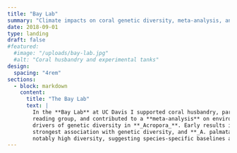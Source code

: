```yaml
---
title: "Bay Lab"
summary: "Climate impacts on coral genetic diversity, meta-analysis, and husbandry at UC Davis Bodega Marine Laboratory."
date: 2018-09-01
type: landing
draft: false
#featured:
  #image: "/uploads/bay-lab.jpg"
  #alt: "Coral husbandry and experimental tanks"
design:
  spacing: "4rem"
sections:
  - block: markdown
    content:
      title: "The Bay Lab"
      text: |
        In the **Bay Lab** at UC Davis I supported coral husbandry, participated in a faculty
        reading group, and contributed to a **meta-analysis** on environmental and anthropogenic
        drivers of genetic diversity in **_Acropora_**. Early results indicated **pH** had the
        strongest association with genetic diversity, and **_A. palmata_** in the Caribbean showed
        notably high diversity, suggesting species-specific baselines and stressor sensitivities.
---
```

